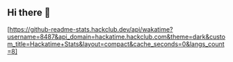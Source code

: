 ## Hi there 👋

<!--
**XuhanYang888/XuhanYang888** is a ✨ _special_ ✨ repository because its `README.md` (this file) appears on your GitHub profile.

Here are some ideas to get you started:

- 🔭 I’m currently working on ...
- 🌱 I’m currently learning ...
- 👯 I’m looking to collaborate on ...
- 🤔 I’m looking for help with ...
- 💬 Ask me about ...
- 📫 How to reach me: ...
- 😄 Pronouns: ...
- ⚡ Fun fact: ...
-->
[https://github-readme-stats.hackclub.dev/api/wakatime?username=8487&api_domain=hackatime.hackclub.com&theme=dark&custom_title=Hackatime+Stats&layout=compact&cache_seconds=0&langs_count=8]
